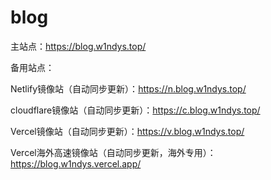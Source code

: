 # blog

主站点：https://blog.w1ndys.top/

备用站点：

Netlify镜像站（自动同步更新）：https://n.blog.w1ndys.top/

cloudflare镜像站（自动同步更新）：https://c.blog.w1ndys.top/

Vercel镜像站（自动同步更新）：https://v.blog.w1ndys.top/

Vercel海外高速镜像站（自动同步更新，海外专用）：https://blog.w1ndys.vercel.app/
